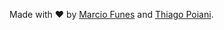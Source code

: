 
Made with <span class="heart">♥</span> by <a href="http://www.profmarciofunes.com.br/" title="Marcio Funes" target="_blank">Marcio Funes</a> and <a href="http://thpoiani.com.br" title="Thiago Poiani" target="_blank">Thiago Poiani</a>.
